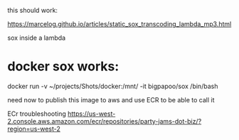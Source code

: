 this should work: 

https://marcelog.github.io/articles/static_sox_transcoding_lambda_mp3.html

sox inside a lambda



# docker sox works:
docker run -v ~/projects/Shots/docker:/mnt/ -it bigpapoo/sox /bin/bash

need now to publish this image to aws and use ECR to be able to call it

ECr troubleshooting https://us-west-2.console.aws.amazon.com/ecr/repositories/party-jams-dot-biz/?region=us-west-2
